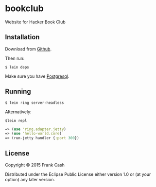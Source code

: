 # bookclub

Website for Hacker Book Club

## Installation

Download from [Github](https://github.com/frankcash/bookclub).

Then run:

```
$ lein deps
```
Make sure you have [Postgresql](http://www.postgresql.org/).
## Running

```
$ lein ring server-headless
```


Alternatively:

```
$lein repl
```

```clojure
=> (use 'ring.adapter.jetty)
=> (use 'hello-world.core)
=> (run-jetty handler {:port 300})
```

## License

Copyright © 2015 Frank Cash

Distributed under the Eclipse Public License either version 1.0 or (at
your option) any later version.
